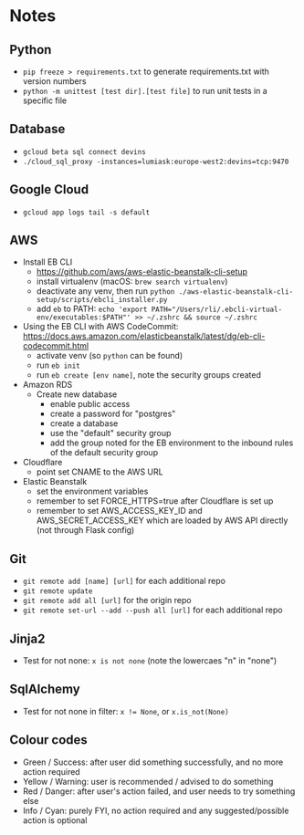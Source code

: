 # Notes

## Python

- `pip freeze > requirements.txt` to generate requirements.txt with version numbers
- `python -m unittest [test dir].[test file]` to run unit tests in a specific file

## Database

- `gcloud beta sql connect devins`
- `./cloud_sql_proxy -instances=lumiask:europe-west2:devins=tcp:9470`

## Google Cloud

- `gcloud app logs tail -s default`

## AWS

- Install EB CLI
    - https://github.com/aws/aws-elastic-beanstalk-cli-setup
    - install virtualenv (macOS: `brew search virtualenv`)
    - deactivate any venv, then run `python ./aws-elastic-beanstalk-cli-setup/scripts/ebcli_installer.py`
    - add `eb` to
      PATH: `echo 'export PATH="/Users/rli/.ebcli-virtual-env/executables:$PATH"' >> ~/.zshrc && source ~/.zshrc`
- Using the EB CLI with AWS CodeCommit: https://docs.aws.amazon.com/elasticbeanstalk/latest/dg/eb-cli-codecommit.html
    - activate venv (so `python` can be found)
    - run `eb init`
    - run `eb create [env name]`, note the security groups created
- Amazon RDS
    - Create new database
        - enable public access
        - create a password for "postgres"
        - create a database
        - use the "default" security group
        - add the group noted for the EB environment to the inbound rules of the default security group
- Cloudflare
    - point set CNAME to the AWS URL
- Elastic Beanstalk
    - set the environment variables
    - remember to set FORCE_HTTPS=true after Cloudflare is set up
    - remember to set AWS_ACCESS_KEY_ID and AWS_SECRET_ACCESS_KEY which are loaded by AWS API directly (not through
      Flask config)

## Git

- `git remote add [name] [url]` for each additional repo
- `git remote update`
- `git remote add all [url]` for the origin repo
- `git remote set-url --add --push all [url]` for each additional repo

## Jinja2

- Test for not none: `x is not none` (note the lowercaes "n" in "none")

## SqlAlchemy

- Test for not none in filter: `x != None`, or `x.is_not(None)`

## Colour codes

- Green / Success: after user did something successfully, and no more action required
- Yellow / Warning: user is recommended / advised to do something
- Red / Danger: after user's action failed, and user needs to try something else
- Info / Cyan: purely FYI, no action required and any suggested/possible action is optional
